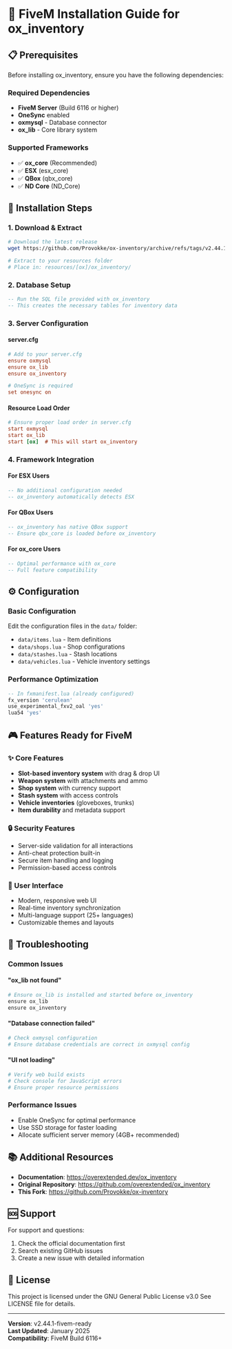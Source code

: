 # 🚀 FiveM Installation Guide for ox_inventory

## 📋 Prerequisites

Before installing ox_inventory, ensure you have the following dependencies:

### Required Dependencies
- **FiveM Server** (Build 6116 or higher)
- **OneSync** enabled
- **oxmysql** - Database connector
- **ox_lib** - Core library system

### Supported Frameworks
- ✅ **ox_core** (Recommended)
- ✅ **ESX** (esx_core)
- ✅ **QBox** (qbx_core) 
- ✅ **ND Core** (ND_Core)

## 🔧 Installation Steps

### 1. Download & Extract
```bash
# Download the latest release
wget https://github.com/Provokke/ox-inventory/archive/refs/tags/v2.44.1-fivem-ready.zip

# Extract to your resources folder
# Place in: resources/[ox]/ox_inventory/
```

### 2. Database Setup
```sql
-- Run the SQL file provided with ox_inventory
-- This creates the necessary tables for inventory data
```

### 3. Server Configuration

#### server.cfg
```cfg
# Add to your server.cfg
ensure oxmysql
ensure ox_lib
ensure ox_inventory

# OneSync is required
set onesync on
```

#### Resource Load Order
```cfg
# Ensure proper load order in server.cfg
start oxmysql
start ox_lib
start [ox]  # This will start ox_inventory
```

### 4. Framework Integration

#### For ESX Users
```lua
-- No additional configuration needed
-- ox_inventory automatically detects ESX
```

#### For QBox Users  
```lua
-- ox_inventory has native QBox support
-- Ensure qbx_core is loaded before ox_inventory
```

#### For ox_core Users
```lua
-- Optimal performance with ox_core
-- Full feature compatibility
```

## ⚙️ Configuration

### Basic Configuration
Edit the configuration files in the `data/` folder:
- `data/items.lua` - Item definitions
- `data/shops.lua` - Shop configurations  
- `data/stashes.lua` - Stash locations
- `data/vehicles.lua` - Vehicle inventory settings

### Performance Optimization
```lua
-- In fxmanifest.lua (already configured)
fx_version 'cerulean'
use_experimental_fxv2_oal 'yes'
lua54 'yes'
```

## 🎮 Features Ready for FiveM

### ✨ Core Features
- **Slot-based inventory system** with drag & drop UI
- **Weapon system** with attachments and ammo
- **Shop system** with currency support
- **Stash system** with access controls
- **Vehicle inventories** (gloveboxes, trunks)
- **Item durability** and metadata support

### 🔒 Security Features
- Server-side validation for all interactions
- Anti-cheat protection built-in
- Secure item handling and logging
- Permission-based access controls

### 🎨 User Interface
- Modern, responsive web UI
- Real-time inventory synchronization
- Multi-language support (25+ languages)
- Customizable themes and layouts

## 🚨 Troubleshooting

### Common Issues

#### "ox_lib not found"
```bash
# Ensure ox_lib is installed and started before ox_inventory
ensure ox_lib
ensure ox_inventory
```

#### "Database connection failed"
```bash
# Check oxmysql configuration
# Ensure database credentials are correct in oxmysql config
```

#### "UI not loading"
```bash
# Verify web build exists
# Check console for JavaScript errors
# Ensure proper resource permissions
```

### Performance Issues
- Enable OneSync for optimal performance
- Use SSD storage for faster loading
- Allocate sufficient server memory (4GB+ recommended)

## 📚 Additional Resources

- **Documentation**: https://overextended.dev/ox_inventory
- **Original Repository**: https://github.com/overextended/ox_inventory
- **This Fork**: https://github.com/Provokke/ox-inventory

## 🆘 Support

For support and questions:
1. Check the official documentation first
2. Search existing GitHub issues
3. Create a new issue with detailed information

## 📄 License

This project is licensed under the GNU General Public License v3.0
See LICENSE file for details.

---

**Version**: v2.44.1-fivem-ready  
**Last Updated**: January 2025  
**Compatibility**: FiveM Build 6116+